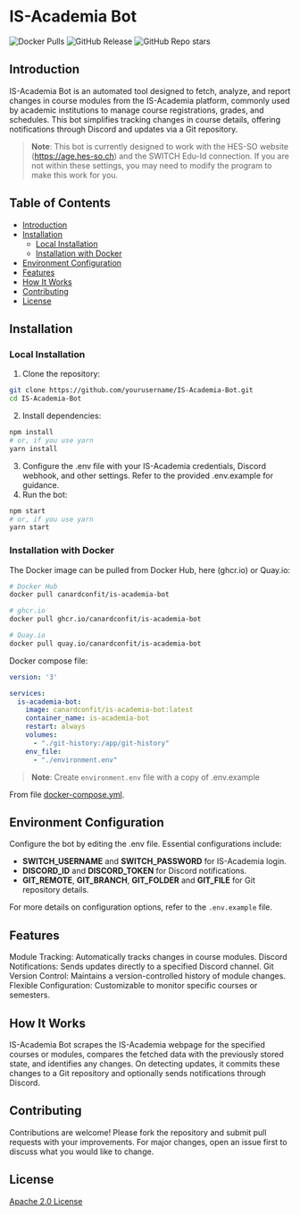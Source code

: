# IS-Academia Bot

![Docker Pulls](https://img.shields.io/docker/pulls/canardconfit/is-academia-bot)
![GitHub Release](https://img.shields.io/github/v/release/CanardConfit/is-academia-bot)
![GitHub Repo stars](https://img.shields.io/github/stars/CanardConfit/is-academia-bot)

## Introduction

IS-Academia Bot is an automated tool designed to fetch, analyze, and report changes in course modules from the IS-Academia platform, commonly used by academic institutions to manage course registrations, grades, and schedules. This bot simplifies tracking changes in course details, offering notifications through Discord and updates via a Git repository.

> **Note**: This bot is currently designed to work with the HES-SO website (https://age.hes-so.ch) and the SWITCH Edu-Id connection. If you are not within these settings, you may need to modify the program to make this work for you.

## Table of Contents

- [Introduction](#Introduction)
- [Installation](#Installation)
  - [Local Installation](#Local-Installation)
  - [Installation with Docker](#Installation-with-Docker)
- [Environment Configuration](#Environment-Configuration)
- [Features](#Features)
- [How It Works](#How-It-Works)
- [Contributing](#Contributing)
- [License](#License)


## Installation

### Local Installation

1. Clone the repository:

```bash
git clone https://github.com/yourusername/IS-Academia-Bot.git
cd IS-Academia-Bot
```

2. Install dependencies:

```bash
npm install
# or, if you use yarn
yarn install
```

3. Configure the .env file with your IS-Academia credentials, Discord webhook, and other settings. Refer to the provided .env.example for guidance.
4. Run the bot:

```bash
npm start
# or, if you use yarn
yarn start
```

### Installation with Docker

The Docker image can be pulled from Docker Hub, here (ghcr.io) or Quay.io:
```sh
# Docker Hub
docker pull canardconfit/is-academia-bot

# ghcr.io
docker pull ghcr.io/canardconfit/is-academia-bot

# Quay.io
docker pull quay.io/canardconfit/is-academia-bot
```

Docker compose file:
```yml
version: '3'

services:
  is-academia-bot:
    image: canardconfit/is-academia-bot:latest
    container_name: is-academia-bot
    restart: always
    volumes:
      - "./git-history:/app/git-history"
    env_file:
      - "./environment.env"
```

> **Note**: Create `environment.env` file with a copy of .env.example

From file [docker-compose.yml](./docker-compose.yml).

## Environment Configuration

Configure the bot by editing the .env file. Essential configurations include:

- **SWITCH_USERNAME** and **SWITCH_PASSWORD** for IS-Academia login.
- **DISCORD_ID** and **DISCORD_TOKEN** for Discord notifications.
- **GIT_REMOTE**, **GIT_BRANCH**, **GIT_FOLDER** and **GIT_FILE** for Git repository details.

For more details on configuration options, refer to the `.env.example` file.

## Features

Module Tracking: Automatically tracks changes in course modules.
Discord Notifications: Sends updates directly to a specified Discord channel.
Git Version Control: Maintains a version-controlled history of module changes.
Flexible Configuration: Customizable to monitor specific courses or semesters.

## How It Works

IS-Academia Bot scrapes the IS-Academia webpage for the specified courses or modules, compares the fetched data with the previously stored state, and identifies any changes. On detecting updates, it commits these changes to a Git repository and optionally sends notifications through Discord.

## Contributing

Contributions are welcome! Please fork the repository and submit pull requests with your improvements. For major changes, open an issue first to discuss what you would like to change.

## License

[Apache 2.0 License](./LICENSE)